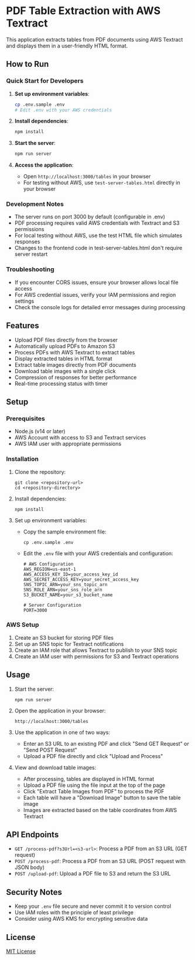 # PDF Table Extraction with AWS Textract

This application extracts tables from PDF documents using AWS Textract and displays them in a user-friendly HTML format.

## How to Run

### Quick Start for Developers

1. **Set up environment variables**:

   ```bash
   cp .env.sample .env
   # Edit .env with your AWS credentials
   ```

2. **Install dependencies**:

   ```bash
   npm install
   ```

3. **Start the server**:

   ```bash
   npm run server
   ```

4. **Access the application**:
   - Open `http://localhost:3000/tables` in your browser
   - For testing without AWS, use `test-server-tables.html` directly in your browser

### Development Notes

- The server runs on port 3000 by default (configurable in .env)
- PDF processing requires valid AWS credentials with Textract and S3 permissions
- For local testing without AWS, use the test HTML file which simulates responses
- Changes to the frontend code in test-server-tables.html don't require server restart

### Troubleshooting

- If you encounter CORS issues, ensure your browser allows local file access
- For AWS credential issues, verify your IAM permissions and region settings
- Check the console logs for detailed error messages during processing

## Features

- Upload PDF files directly from the browser
- Automatically upload PDFs to Amazon S3
- Process PDFs with AWS Textract to extract tables
- Display extracted tables in HTML format
- Extract table images directly from PDF documents
- Download table images with a single click
- Compression of responses for better performance
- Real-time processing status with timer

## Setup

### Prerequisites

- Node.js (v14 or later)
- AWS Account with access to S3 and Textract services
- AWS IAM user with appropriate permissions

### Installation

1. Clone the repository:

   ```
   git clone <repository-url>
   cd <repository-directory>
   ```

2. Install dependencies:

   ```
   npm install
   ```

3. Set up environment variables:

   - Copy the sample environment file:
     ```
     cp .env.sample .env
     ```
   - Edit the `.env` file with your AWS credentials and configuration:

     ```
     # AWS Configuration
     AWS_REGION=us-east-1
     AWS_ACCESS_KEY_ID=your_access_key_id
     AWS_SECRET_ACCESS_KEY=your_secret_access_key
     SNS_TOPIC_ARN=your_sns_topic_arn
     SNS_ROLE_ARN=your_sns_role_arn
     S3_BUCKET_NAME=your_s3_bucket_name

     # Server Configuration
     PORT=3000
     ```

### AWS Setup

1. Create an S3 bucket for storing PDF files
2. Set up an SNS topic for Textract notifications
3. Create an IAM role that allows Textract to publish to your SNS topic
4. Create an IAM user with permissions for S3 and Textract operations

## Usage

1. Start the server:

   ```
   npm run server
   ```

2. Open the application in your browser:

   ```
   http://localhost:3000/tables
   ```

3. Use the application in one of two ways:

   - Enter an S3 URL to an existing PDF and click "Send GET Request" or "Send POST Request"
   - Upload a PDF file directly and click "Upload and Process"

4. View and download table images:
   - After processing, tables are displayed in HTML format
   - Upload a PDF file using the file input at the top of the page
   - Click "Extract Table Images from PDF" to process the PDF
   - Each table will have a "Download Image" button to save the table image
   - Images are extracted based on the table coordinates from AWS Textract

## API Endpoints

- `GET /process-pdf?s3Url=<s3-url>`: Process a PDF from an S3 URL (GET request)
- `POST /process-pdf`: Process a PDF from an S3 URL (POST request with JSON body)
- `POST /upload-pdf`: Upload a PDF file to S3 and return the S3 URL

## Security Notes

- Keep your `.env` file secure and never commit it to version control
- Use IAM roles with the principle of least privilege
- Consider using AWS KMS for encrypting sensitive data

## License

[MIT License](LICENSE)
